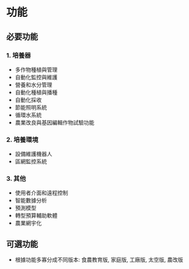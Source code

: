 <!--
 * @Author: hibana2077 hibana2077@gmail.com
 * @Date: 2023-12-12 08:35:24
 * @LastEditors: hibana2077 hibana2077@gmaill.com
 * @LastEditTime: 2024-01-24 10:41:45
 * @FilePath: \smart_hydroponic_farm\doc\function.md
 * @Description: 这是默认设置,请设置`customMade`, 打开koroFileHeader查看配置 进行设置: https://github.com/OBKoro1/koro1FileHeader/wiki/%E9%85%8D%E7%BD%AE
-->
# 功能

## 必要功能

### 1. 培養器

- 多作物種植與管理
- 自動化監控與維護
- 營養和水分管理
- 自動化種植與播種
- 自動化採收
- 節能照明系統
- 循環水系統
- 農業改良與基因編輯作物試驗功能

### 2. 培養環境

- 設備維護機器人
- 區網監控系統

### 3. 其他

- 使用者介面和遠程控制
- 智能數據分析
- 預測模型
- 轉型預算輔助軟體
- 農業網宇化

## 可選功能

- 根據功能多寡分成不同版本: 食農教育版, 家庭版, 工廠版, 太空版, 農改版
